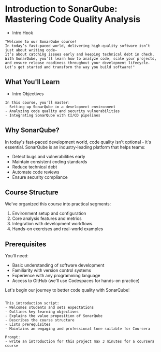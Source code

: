 # Introduction to SonarQube: Mastering Code Quality Analysis
- Intro Hook
```text
"Welcome to our SonarQube course!
In today’s fast-paced world, delivering high-quality software isn’t just about writing code—
it’s about catching issues early and keeping technical debt in check. 
With SonarQube, you’ll learn how to analyze code, scale your projects, 
and ensure release readiness throughout your development lifecycle. 
Let’s get started and transform the way you build software!"
```
## What You'll Learn
- Intro Objectives
```text
In this course, you'll master:
- Setting up SonarQube in a development environment
- Analyzing code quality and security vulnerabilities
- Integrating SonarQube with CI/CD pipelines
```

## Why SonarQube?

In today's fast-paced development world, code quality isn't optional - it's essential. SonarQube is an industry-leading platform that helps teams:
- Detect bugs and vulnerabilities early
- Maintain consistent coding standards
- Reduce technical debt
- Automate code reviews
- Ensure security compliance

## Course Structure

We've organized this course into practical segments:
1. Environment setup and configuration
2. Core analysis features and metrics
3. Integration with development workflows
4. Hands-on exercises and real-world examples

## Prerequisites

You'll need:
- Basic understanding of software development
- Familiarity with version control systems
- Experience with any programming language
- Access to GitHub (we'll use Codespaces for hands-on practice)

Let's begin our journey to better code quality with SonarQube!

````

This introduction script:
- Welcomes students and sets expectations
- Outlines key learning objectives
- Explains the value proposition of SonarQube
- Describes the course structure
- Lists prerequisites
- Maintains an engaging and professional tone suitable for Coursera

Prompt:
- write an introduction for this project max 3 minutes for a coursera course

